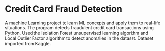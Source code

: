 # Credit Card Fraud Detection
 A machine Learning project to learn ML concepts and apply them to real-life situations. The program detects fraudulent credit card transactions using Python. Used the Isolation Forest unsupervised learning algorithm and Local Outlier Factor algorithm to detect anomalies in the dataset. Dataset imported from Kaggle.
